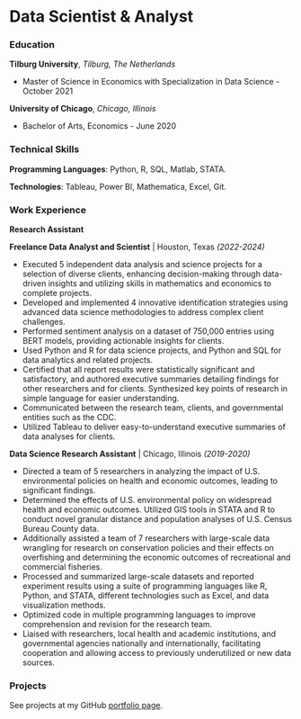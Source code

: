 # Data Scientist & Analyst

### Education
**Tilburg University**, *Tilburg, The Netherlands*
- Master of Science in Economics with Specialization in Data Science - October 2021

**University of Chicago**, *Chicago, Illinois*
- Bachelor of Arts, Economics - June 2020

### Technical Skills

**Programming Languages**: Python, R, SQL, Matlab, STATA.

**Technologies**: Tableau, Power BI, Mathematica, Excel, Git.

### Work Experience
**Research Assistant**

**Freelance Data Analyst and Scientist** | Houston, Texas *(2022-2024)*
- Executed 5 independent data analysis and science projects for a selection of diverse clients, enhancing decision-making through data-driven insights and utilizing skills in mathematics and economics to complete projects.
-	Developed and implemented 4 innovative identification strategies using advanced data science methodologies to address complex client challenges.
-	Performed sentiment analysis on a dataset of 750,000 entries using BERT models, providing actionable insights for clients.
-	Used Python and R for data science projects, and Python and SQL for data analytics and related projects.
-	Certified that all report results were statistically significant and satisfactory, and authored executive summaries detailing findings for other researchers and for clients. Synthesized key points of research in simple language for easier understanding. 
-	Communicated between the research team, clients, and governmental entities such as the CDC.
-	Utilized Tableau to deliver easy-to-understand executive summaries of data analyses for clients.

**Data Science Research Assistant** | Chicago, Illinois *(2019-2020)*
-	Directed a team of 5 researchers in analyzing the impact of U.S. environmental policies on health and economic outcomes, leading to significant findings.
-	Determined the effects of U.S. environmental policy on widespread health and economic outcomes. Utilized GIS tools in STATA and R to conduct novel granular distance and population analyses of U.S. Census Bureau County data. 
-	Additionally assisted a team of 7 researchers with large-scale data wrangling for research on conservation policies and their effects on overfishing and determining the economic outcomes of recreational and commercial fisheries. 
-	Processed and summarized large-scale datasets and reported experiment results using a suite of programming languages like R, Python, and STATA, different technologies such as Excel, and data visualization methods. 
-	Optimized code in multiple programming languages to improve comprehension and revision for the research team. 
-	Liaised with researchers, local health and academic institutions, and governmental agencies nationally and internationally, facilitating cooperation and allowing access to previously underutilized or new data sources.

### Projects
See projects at my GitHub [portfolio page](https://github.com/aeguerrero-rangosch/portfolio/tree/main).
